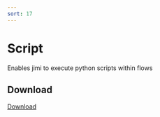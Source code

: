 ```yaml
---
sort: 17
---
```


# Script

Enables jimi to execute python scripts within flows

## Download

[Download](https://github.com/z1pti3/jimiPlugin-script)

